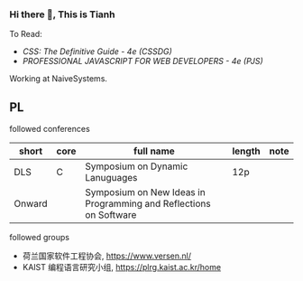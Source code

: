 ### Hi there 👋, This is Tianh

To Read:

* *CSS: The Definitive Guide - 4e (CSSDG)*
* *PROFESSIONAL JAVASCRIPT FOR WEB DEVELOPERS - 4e (PJS)*

Working at NaiveSystems.

## PL

followed conferences

| short  | core | full name                                                    | length | note |
| ------ | ---- | ------------------------------------------------------------ | ------ | ---- |
| DLS    | C    | Symposium on Dynamic Lanuguages                              | 12p    |      |
| Onward |      | Symposium on New Ideas in Programming and Reflections on Software |        |      |

followed groups

* 荷兰国家软件工程协会, https://www.versen.nl/
* KAIST 编程语言研究小组, https://plrg.kaist.ac.kr/home

<!--
**thyecust/thyecust** is a ✨ _special_ ✨ repository because its `README.md` (this file) appears on your GitHub profile.

Here are some ideas to get you started:

- 🔭 I’m currently working on ...
- 🌱 I’m currently learning ...
- 👯 I’m looking to collaborate on ...
- 🤔 I’m looking for help with ...
- 💬 Ask me about ...
- 📫 How to reach me: ...
- 😄 Pronouns: ...
- ⚡ Fun fact: ...
-->
